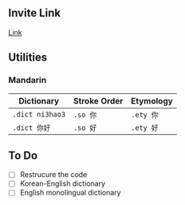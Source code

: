 ## Invite Link
[Link](https://discordapp.com/api/oauth2/authorize?client_id=633669735187218472&permissions=0&scope=bot)
## Utilities
### Mandarin
| Dictionary | Stroke Order | Etymology |
| --- | -- | ---|
| `.dict ni3hao3` | `.so 你` | `.ety 你` |
| `.dict 你好`  | `.so 好` | `.ety 好` |
## To Do
- [ ] Restrucure the code
- [ ] Korean-English dictionary
- [ ] English monolingual dictionary
